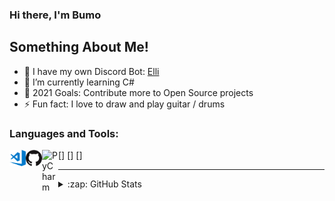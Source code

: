 ### Hi there, I'm Bumo

## Something About Me!

- 🔭 I have my own Discord Bot: [Elli][elli]
- 🌱 I’m currently learning C#
- 🥅 2021 Goals: Contribute more to Open Source projects
- ⚡ Fun fact: I love to draw and play guitar / drums

### Languages and Tools:

[<img align="left" alt="Visual Studio Code" width="26px" src="https://raw.githubusercontent.com/github/explore/80688e429a7d4ef2fca1e82350fe8e3517d3494d/topics/visual-studio-code/visual-studio-code.png" />]
[<img align="left" alt="GitHub" width="26px" src="https://raw.githubusercontent.com/github/explore/78df643247d429f6cc873026c0622819ad797942/topics/github/github.png" />]
[<img align="left" alt="PyCharm" width="26px" src="https://raw.githubusercontent.com/github/explore/80688e429a7d4ef2fca1e82350fe8e3517d3494d/topics/terminal/pycharm.png" />]

---

<details>
  <summary>:zap: GitHub Stats</summary>

  <img align="left" alt="BumoGaming's GitHub Stats" src="https://github-readme-stats.vercel.app/api?username=BumoGaming&show_icons=true&hide_border=true" />

</details>

[elli]: https://top.gg/bot/763778168825053254
